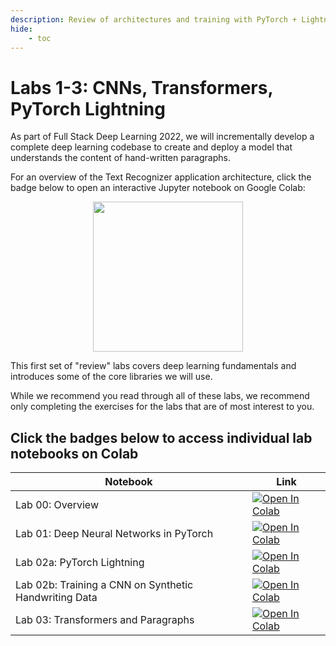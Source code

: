 ```yaml
---
description: Review of architectures and training with PyTorch + Lightning
hide:
    - toc
---
```

# Labs 1-3: CNNs, Transformers, PyTorch Lightning

As part of Full Stack Deep Learning 2022,
we will incrementally develop a complete deep learning codebase
to create and deploy a model that understands the content of hand-written paragraphs.

For an overview of the Text Recognizer application architecture,
click the badge below to open an interactive Jupyter notebook on Google Colab:

<div align="center">
  <a href="http://fsdl.me/2022-overview"> <img src=https://colab.research.google.com/assets/colab-badge.svg width=240> </a>
</div>

This first set of "review" labs covers
deep learning fundamentals and
introduces some of the core libraries we will use.

While we recommend you read through all of these labs,
we recommend only completing the exercises for the labs
that are of most interest to you.

## Click the badges below to access individual lab notebooks on Colab

| Notebook    | Link                                                                                                                                                                              |
|-------------|-----------------------------------------------------------------------------------------------------------------------------------------------------------------------------------|
| Lab 00: Overview | [![Open In Colab](https://colab.research.google.com/assets/colab-badge.svg)](http://fsdl.me/lab00-colab) |
| Lab 01: Deep Neural Networks in PyTorch | [![Open In Colab](https://colab.research.google.com/assets/colab-badge.svg)](http://fsdl.me/lab01-colab) |
| Lab 02a: PyTorch Lightning | [![Open In Colab](https://colab.research.google.com/assets/colab-badge.svg)](http://fsdl.me/lab02a-colab) |
| Lab 02b: Training a CNN on Synthetic Handwriting Data | [![Open In Colab](https://colab.research.google.com/assets/colab-badge.svg)](http://fsdl.me/lab02b-colab) |
| Lab 03: Transformers and Paragraphs | [![Open In Colab](https://colab.research.google.com/assets/colab-badge.svg)](http://fsdl.me/lab03-colab) |
